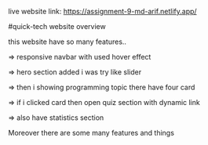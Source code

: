 live website link: https://assignment-9-md-arif.netlify.app/

#quick-tech website overview

this website have so many features..

=> responsive navbar with used hover effect

=> hero section added i was try like slider

=> then i showing programming topic there have four card

=> if i clicked card then open quiz section with dynamic link

=> also have statistics section

Moreover there are some many features and things
